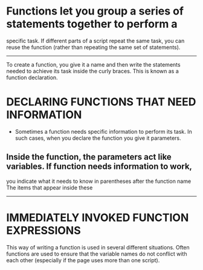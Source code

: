 # Functions let you group a series of statements together to perform a
specific task. If different parts of a script repeat the same task, you can
reuse the function (rather than repeating the same set of statements). 

---
To create a function, you give it a name and then write the statements needed to achieve its task inside the curly braces.  This is known as a function declaration.

 # DECLARING FUNCTIONS THAT NEED INFORMATION

+ Sometimes a function needs specific information to perform its task.  In such cases, when you declare the function you give it parameters. 

## Inside the function, the parameters act like variables.  If function needs information to work, 
you indicate what it needs to know in parentheses after the function name The items that appear inside these

---

# IMMEDIATELY INVOKED FUNCTION EXPRESSIONS
This way of writing a function is used in several different situations.
Often functions are used to ensure that the variable names do not conflict
with each other (especially if the page uses more than one script).
